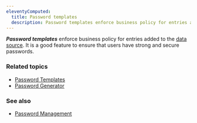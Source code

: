 ```yaml
---
eleventyComputed:
  title: Password templates
  description: Password templates enforce business policy for entries added to the data source. It is a good feature to ensure that users have strong and secure passwords.
---
```

***Password templates*** enforce business policy for entries added to the [data source](https://docs.devolutions.net/rdm/windows/concepts/basic-concepts/data-sources/). It is a good feature to ensure that users have strong and secure passwords.

### Related topics  
* [Password Templates](/rdm/windows/commands/file/templates/password-templates/)
* [Password Generator](/rdm/windows/commands/tools/generators/password/)

### See also  
* [Password Management](/rdm/windows/concepts/basic-concepts/password-management/)
